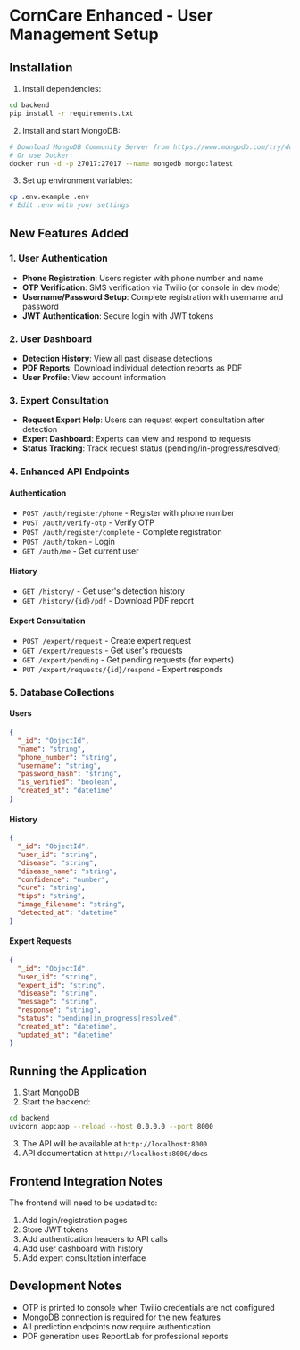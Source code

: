 # CornCare Enhanced - User Management Setup

## Installation

1. Install dependencies:
```bash
cd backend
pip install -r requirements.txt
```

2. Install and start MongoDB:
```bash
# Download MongoDB Community Server from https://www.mongodb.com/try/download/community
# Or use Docker:
docker run -d -p 27017:27017 --name mongodb mongo:latest
```

3. Set up environment variables:
```bash
cp .env.example .env
# Edit .env with your settings
```

## New Features Added

### 1. User Authentication
- **Phone Registration**: Users register with phone number and name
- **OTP Verification**: SMS verification via Twilio (or console in dev mode)
- **Username/Password Setup**: Complete registration with username and password
- **JWT Authentication**: Secure login with JWT tokens

### 2. User Dashboard
- **Detection History**: View all past disease detections
- **PDF Reports**: Download individual detection reports as PDF
- **User Profile**: View account information

### 3. Expert Consultation
- **Request Expert Help**: Users can request expert consultation after detection
- **Expert Dashboard**: Experts can view and respond to requests
- **Status Tracking**: Track request status (pending/in-progress/resolved)

### 4. Enhanced API Endpoints

#### Authentication
- `POST /auth/register/phone` - Register with phone number
- `POST /auth/verify-otp` - Verify OTP
- `POST /auth/register/complete` - Complete registration
- `POST /auth/token` - Login
- `GET /auth/me` - Get current user

#### History
- `GET /history/` - Get user's detection history
- `GET /history/{id}/pdf` - Download PDF report

#### Expert Consultation
- `POST /expert/request` - Create expert request
- `GET /expert/requests` - Get user's requests
- `GET /expert/pending` - Get pending requests (for experts)
- `PUT /expert/requests/{id}/respond` - Expert responds

### 5. Database Collections

#### Users
```json
{
  "_id": "ObjectId",
  "name": "string",
  "phone_number": "string",
  "username": "string",
  "password_hash": "string",
  "is_verified": "boolean",
  "created_at": "datetime"
}
```

#### History
```json
{
  "_id": "ObjectId",
  "user_id": "string",
  "disease": "string",
  "disease_name": "string",
  "confidence": "number",
  "cure": "string",
  "tips": "string",
  "image_filename": "string",
  "detected_at": "datetime"
}
```

#### Expert Requests
```json
{
  "_id": "ObjectId",
  "user_id": "string",
  "expert_id": "string",
  "disease": "string",
  "message": "string",
  "response": "string",
  "status": "pending|in_progress|resolved",
  "created_at": "datetime",
  "updated_at": "datetime"
}
```

## Running the Application

1. Start MongoDB
2. Start the backend:
```bash
cd backend
uvicorn app:app --reload --host 0.0.0.0 --port 8000
```

3. The API will be available at `http://localhost:8000`
4. API documentation at `http://localhost:8000/docs`

## Frontend Integration Notes

The frontend will need to be updated to:
1. Add login/registration pages
2. Store JWT tokens
3. Add authentication headers to API calls
4. Add user dashboard with history
5. Add expert consultation interface

## Development Notes

- OTP is printed to console when Twilio credentials are not configured
- MongoDB connection is required for the new features
- All prediction endpoints now require authentication
- PDF generation uses ReportLab for professional reports